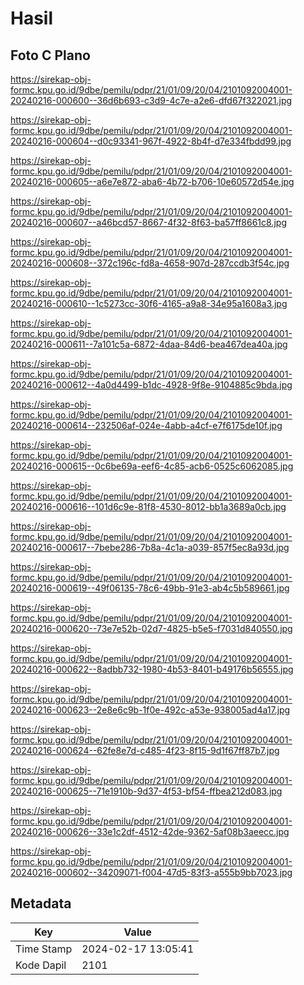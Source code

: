 # Hasil

## Foto C Plano

https://sirekap-obj-formc.kpu.go.id/9dbe/pemilu/pdpr/21/01/09/20/04/2101092004001-20240216-000600--36d6b693-c3d9-4c7e-a2e6-dfd67f322021.jpg

https://sirekap-obj-formc.kpu.go.id/9dbe/pemilu/pdpr/21/01/09/20/04/2101092004001-20240216-000604--d0c93341-967f-4922-8b4f-d7e334fbdd99.jpg

https://sirekap-obj-formc.kpu.go.id/9dbe/pemilu/pdpr/21/01/09/20/04/2101092004001-20240216-000605--a6e7e872-aba6-4b72-b706-10e60572d54e.jpg

https://sirekap-obj-formc.kpu.go.id/9dbe/pemilu/pdpr/21/01/09/20/04/2101092004001-20240216-000607--a46bcd57-8667-4f32-8f63-ba57ff8661c8.jpg

https://sirekap-obj-formc.kpu.go.id/9dbe/pemilu/pdpr/21/01/09/20/04/2101092004001-20240216-000608--372c196c-fd8a-4658-907d-287ccdb3f54c.jpg

https://sirekap-obj-formc.kpu.go.id/9dbe/pemilu/pdpr/21/01/09/20/04/2101092004001-20240216-000610--1c5273cc-30f6-4165-a9a8-34e95a1608a3.jpg

https://sirekap-obj-formc.kpu.go.id/9dbe/pemilu/pdpr/21/01/09/20/04/2101092004001-20240216-000611--7a101c5a-6872-4daa-84d6-bea467dea40a.jpg

https://sirekap-obj-formc.kpu.go.id/9dbe/pemilu/pdpr/21/01/09/20/04/2101092004001-20240216-000612--4a0d4499-b1dc-4928-9f8e-9104885c9bda.jpg

https://sirekap-obj-formc.kpu.go.id/9dbe/pemilu/pdpr/21/01/09/20/04/2101092004001-20240216-000614--232506af-024e-4abb-a4cf-e7f6175de10f.jpg

https://sirekap-obj-formc.kpu.go.id/9dbe/pemilu/pdpr/21/01/09/20/04/2101092004001-20240216-000615--0c6be69a-eef6-4c85-acb6-0525c6062085.jpg

https://sirekap-obj-formc.kpu.go.id/9dbe/pemilu/pdpr/21/01/09/20/04/2101092004001-20240216-000616--101d6c9e-81f8-4530-8012-bb1a3689a0cb.jpg

https://sirekap-obj-formc.kpu.go.id/9dbe/pemilu/pdpr/21/01/09/20/04/2101092004001-20240216-000617--7bebe286-7b8a-4c1a-a039-857f5ec8a93d.jpg

https://sirekap-obj-formc.kpu.go.id/9dbe/pemilu/pdpr/21/01/09/20/04/2101092004001-20240216-000619--49f06135-78c6-49bb-91e3-ab4c5b589661.jpg

https://sirekap-obj-formc.kpu.go.id/9dbe/pemilu/pdpr/21/01/09/20/04/2101092004001-20240216-000620--73e7e52b-02d7-4825-b5e5-f7031d840550.jpg

https://sirekap-obj-formc.kpu.go.id/9dbe/pemilu/pdpr/21/01/09/20/04/2101092004001-20240216-000622--8adbb732-1980-4b53-8401-b49176b56555.jpg

https://sirekap-obj-formc.kpu.go.id/9dbe/pemilu/pdpr/21/01/09/20/04/2101092004001-20240216-000623--2e8e6c9b-1f0e-492c-a53e-938005ad4a17.jpg

https://sirekap-obj-formc.kpu.go.id/9dbe/pemilu/pdpr/21/01/09/20/04/2101092004001-20240216-000624--62fe8e7d-c485-4f23-8f15-9d1f67ff87b7.jpg

https://sirekap-obj-formc.kpu.go.id/9dbe/pemilu/pdpr/21/01/09/20/04/2101092004001-20240216-000625--71e1910b-9d37-4f53-bf54-ffbea212d083.jpg

https://sirekap-obj-formc.kpu.go.id/9dbe/pemilu/pdpr/21/01/09/20/04/2101092004001-20240216-000626--33e1c2df-4512-42de-9362-5af08b3aeecc.jpg

https://sirekap-obj-formc.kpu.go.id/9dbe/pemilu/pdpr/21/01/09/20/04/2101092004001-20240216-000602--34209071-f004-47d5-83f3-a555b9bb7023.jpg


## Metadata

| Key        | Value               |
| ---------- | ------------------- |
| Time Stamp | 2024-02-17 13:05:41 |
| Kode Dapil | 2101                |



